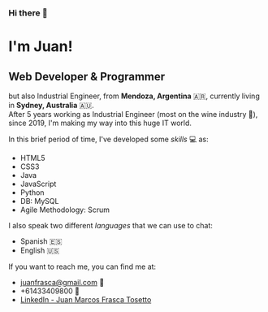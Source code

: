### Hi there 👋

# I'm Juan!
## Web Developer & Programmer

but also Industrial Engineer, from **Mendoza, Argentina** :argentina:, currently living in **Sydney, Australia** :australia:.
<br> After 5 years working as Industrial Engineer (most on the wine industry :wine_glass:), since 2019, I'm making my way into this huge IT world.

In this brief period of time, I've developed some *skills* 💻 as:
* HTML5
* CSS3
* Java
* JavaScript
* Python
* DB: MySQL
* Agile Methodology: Scrum

I also speak two different *languages* that we can use to chat:
* Spanish :es:
* English :us:

If you want to reach me, you can find me at:
* juanfrasca@gmail.com :email: 
* +61433409800 :iphone:
* [LinkedIn - Juan Marcos Frasca Tosetto](https://www.linkedin.com/in/juan-frasca/)
<!--
**juanfrasca/juanfrasca** is a ✨ _special_ ✨ repository because its `README.md` (this file) appears on your GitHub profile.

Here are some ideas to get you started:

- 🔭 I’m currently working on ...
- 🌱 I’m currently learning ...
- 👯 I’m looking to collaborate on ...
- 🤔 I’m looking for help with ...
- 💬 Ask me about ...
- 📫 How to reach me: ...
- 😄 Pronouns: ...
- ⚡ Fun fact: ...
-->
